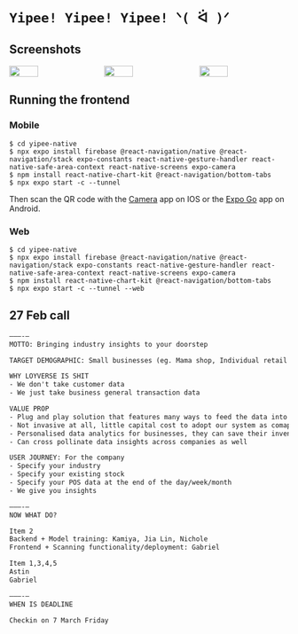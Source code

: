 # `Yipee! Yipee! Yipee! ᐠ( ᐛ )ᐟ`

## Screenshots

<div style="display: flex; justify-content: space-between;">
  <img src="./1.png" width="32%">
  <img src="./2.png" width="32%">
  <img src="./3.png" width="32%">
</div>

## Running the frontend

### Mobile

```console
$ cd yipee-native
$ npx expo install firebase @react-navigation/native @react-navigation/stack expo-constants react-native-gesture-handler react-native-safe-area-context react-native-screens expo-camera
$ npm install react-native-chart-kit @react-navigation/bottom-tabs
$ npx expo start -c --tunnel
```

Then scan the QR code with the [Camera](https://docs.expo.dev/versions/latest/sdk/camera/) app on IOS or the [Expo Go](https://play.google.com/store/apps/details?id=host.exp.exponent&hl=en_SG) app on Android.

### Web

```console
$ cd yipee-native
$ npx expo install firebase @react-navigation/native @react-navigation/stack expo-constants react-native-gesture-handler react-native-safe-area-context react-native-screens expo-camera
$ npm install react-native-chart-kit @react-navigation/bottom-tabs
$ npx expo start -c --tunnel --web
```

## 27 Feb call

```txt
———-—
MOTTO: Bringing industry insights to your doorstep

TARGET DEMOGRAPHIC: Small businesses (eg. Mama shop, Individual retail shops, F&B)

WHY LOYVERSE IS SHIT
- We don't take customer data
- We just take business general transaction data 

VALUE PROP
- Plug and play solution that features many ways to feed the data into our system
- Not invasive at all, little capital cost to adopt our system as comapred to existing competitors in the market
- Personalised data analytics for businesses, they can save their inventory the first time and then hook everything like recording transactions to a single webapp, then prompt them when there's a lack of resources, analytics system should backend also consider factors like weather, season, locality, producer availability, social media
- Can cross pollinate data insights across companies as well

USER JOURNEY: For the company
- Specify your industry
- Specify your existing stock
- Specify your POS data at the end of the day/week/month
- We give you insights

———-—
NOW WHAT DO?

Item 2
Backend + Model training: Kamiya, Jia Lin, Nichole
Frontend + Scanning functionality/deployment: Gabriel

Item 1,3,4,5
Astin
Gabriel

———-—
WHEN IS DEADLINE 

Checkin on 7 March Friday 
```